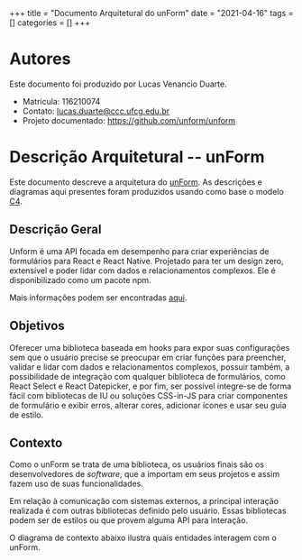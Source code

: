 +++
title = "Documento Arquitetural do unForm"
date = "2021-04-16"
tags = []
categories = []
+++

# Autores

Este documento foi produzido por Lucas Venancio Duarte.

- Matrícula: 116210074
- Contato: lucas.duarte@ccc.ufcg.edu.br
- Projeto documentado: https://github.com/unform/unform

# Descrição Arquitetural -- unForm

Este documento descreve a arquitetura do [unForm](https://github.com/unform/unform).
As descrições e diagramas aqui presentes foram produzidos usando como base o modelo [C4](https://c4model.com/).

## Descrição Geral

Unform é uma API focada em desempenho para criar experiências de formulários para React e React Native. Projetado para ter um design zero, extensível e poder lidar com dados e relacionamentos complexos. Ele é disponibilizado como um pacote npm.

Mais informações podem ser encontradas [aqui](https://unform.dev/).

## Objetivos

Oferecer uma biblioteca baseada em hooks para expor suas configurações sem que o usuário precise se preocupar em criar funções para preencher, validar e lidar com dados e relacionamentos complexos, possuir também, a possibilidade de integração com qualquer biblioteca de formulários, como React Select e React Datepicker, e por fim, ser possível integre-se de forma fácil  com bibliotecas de IU ou soluções CSS-in-JS para criar componentes de formulário e exibir erros, alterar cores, adicionar ícones e usar seu guia de estilo.

## Contexto

Como o unForm se trata de uma biblioteca, os usuários finais são os desenvolvedores de *software*, que a importam em seus projetos e assim fazem uso de suas funcionalidades.

Em relação à comunicação com sistemas externos, a principal interação realizada é com outras bibliotecas definido pelo usuário. Essas bibliotecas podem ser de estilos ou que provem alguma API para interação.

O diagrama de contexto abaixo ilustra quais entidades interagem com o unForm.
 
